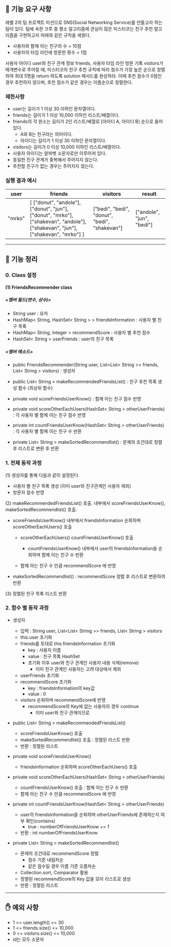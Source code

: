 ## 🚀 기능 요구 사항

레벨 2의 팀 프로젝트 미션으로 SNS(Social Networking Service)를 만들고자 하는 팀이 있다. 팀에 속한 크루 중 평소 알고리즘에 관심이 많은 미스터코는 친구 추천 알고리즘을 구현하고자 아래와 같은 규칙을 세웠다.

- 사용자와 함께 아는 친구의 수 = 10점 
- 사용자의 타임 라인에 방문한 횟수 = 1점

사용자 아이디 user와 친구 관계 정보 friends, 사용자 타임 라인 방문 기록 visitors가 매개변수로 주어질 때, 미스터코의 친구 추천 규칙에 따라 점수가 가장 높은 순으로 정렬하여 최대 5명을 return 하도록 solution 메서드를 완성하라. 이때 추천 점수가 0점인 경우 추천하지 않으며, 추천 점수가 같은 경우는 이름순으로 정렬한다.

### 제한사항

- user는 길이가 1 이상 30 이하인 문자열이다.
- friends는 길이가 1 이상 10,000 이하인 리스트/배열이다.
- friends의 각 원소는 길이가 2인 리스트/배열로 [아이디 A, 아이디 B] 순으로 들어있다.
  - A와 B는 친구라는 의미이다.
  - 아이디는 길이가 1 이상 30 이하인 문자열이다.
- visitors는 길이가 0 이상 10,000 이하인 리스트/배열이다.
- 사용자 아이디는 알파벳 소문자로만 이루어져 있다.
- 동일한 친구 관계가 중복해서 주어지지 않는다.
- 추천할 친구가 없는 경우는 주어지지 않는다.

### 실행 결과 예시

| user | friends | visitors | result |
| --- | --- | --- | --- |
| "mrko" | [ ["donut", "andole"], ["donut", "jun"], ["donut", "mrko"], ["shakevan", "andole"], ["shakevan", "jun"], ["shakevan", "mrko"] ] | ["bedi", "bedi", "donut", "bedi", "shakevan"] | ["andole", "jun", "bedi"] |


---
## 📄 기능 정리

### 0. Class 설정

#### (1) FriendsRecommender class

##### <멤버 필드(변수, 상수)>

- String user : 유저
- HashMap< String, HashSet< String > > friendsInformation : 사용자 별 친구 목록
- HashMap< String, Integer > recommendScore : 사용자 별 추천 점수
- HashSet< String > userFriends : user의 친구 목록

##### <멤버 메소드>

- public FriendsRecommender(String user, List<List< String >> friends, List< String > visitors) : 생성자

- public List< String > makeRecommendedFriendsList() : 친구 추천 목록 생성 함수 (최상위 함수)

- private void scoreFriendsUserKnow() : 함께 아는 친구 점수 반영

- private void scoreOtherEachUsers(HashSet< String > otherUserFriends) : 각 사용자 별 함께 아는 친구 점수 반영

- private int countFriendsUserKnow(HashSet< String > otherUserFriends) : 각 사용자 별 함께 아는 친구 수 반환

- private List< String > makeSortedRecommendlist() : 문제의 조건대로 정렬 후 리스트로 변환 후 반환



### 1. 전체 동작 과정

(1) 생성자를 통해 다음과 같이 설정된다.

- 사용자 별 친구 목록 생성 (이미 user와 친구관계인 사용자 제외)
- 방문자 점수 반영

(2) makeRecommendedFriendsList() 호출. 내부에서 scoreFriendsUserKnow(), makeSortedRecommendlist() 호출.

- scoreFriendsUserKnow() 내부에서 friendsInformation 순회하며 scoreOtherEachUsers() 호출

    - scoreOtherEachUsers() countFriendsUserKnow() 호출
        - countFriendsUserKnow() 내부에서 user의 friendsInformation을 순회하며 함께 아는 친구 수 반환

    - 함께 아는 친구 수 만큼 recommendScore 에 반영

- makeSortedRecommendlist() : recommendScore 정렬 후 리스트로 변환하여 반환

(3) 정렬된 친구 목록 리스트 반환



### 2. 함수 별 동작 과정

- 생성자
    - 입력 : String user, List<List< String >> friends, List< String > visitors
    - this.user 초기화
    - friends를 토대로 this.friendsInformation 초기화
        - key : 사용자 이름
        - value : 친구 목록 HashSet
        - 초기화 이후 user와 친구 관계인 사용자 내용 삭제(remove)
            - 이미 친구 관계인 사용자는 고려 대상에서 제외
    - userFriends 초기화
    - recommendScore 초기화
        - key : friendsInformation의 key값
        - value : 0
    - visitors 순회하며 recommendScore에 반영
        - recommendScore의 Key에 없는 사용자의 경우 continue
            - 이미 user와 친구 관계이므로



- public List< String > makeRecommendedFriendsList()
    - scoreFriendsUserKnow() 호출
    - makeSortedRecommendlist() 호출 : 정렬된 리스트 반환
    - 반환 : 정렬된 리스트



- private void scoreFriendsUserKnow()
    - friendsInformation 순회하며 scoreOtherEachUsers() 호출



- private void scoreOtherEachUsers(HashSet< String > otherUserFriends)
    - countFriendsUserKnow() 호출 : 함께 아는 친구 수 반환
    - 함께 아는 친구 수 만큼 recommendScore 에 반영



- private int countFriendsUserKnow(HashSet< String > otherUserFriends)
    - user의 friendsInformation을 순회하며 otherUserFriends에 존재하는지 여부 확인(contains)
        - true : numberOfFriendsUserKnow += 1
    - 반환 : int numberOfFriendsUserKnow



- private List< String > makeSortedRecommendlist()
    - 문제의 조건대로 recommendScore 정렬 
      - 점수 기준 내림차순
      - 같은 점수일 경우 이름 기준 오름차순
    - Collection.sort, Comparator 활용
    - 정렬된 recommendScore의 Key 값을 모아 리스트로 생성
    - 반환 : 정렬된 리스트





------

## ✋ 예외 사항

- 1 <= user.length() <= 30
- 1 <= friends.size() <= 10,000
- 0 <= visitors.size() <= 10,000
- id는 모두 소문자


